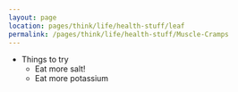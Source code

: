 ```yaml
---
layout: page
location: pages/think/life/health-stuff/leaf
permalink: /pages/think/life/health-stuff/Muscle-Cramps
---
```


- Things to try
  - Eat more salt!
  - Eat more potassium